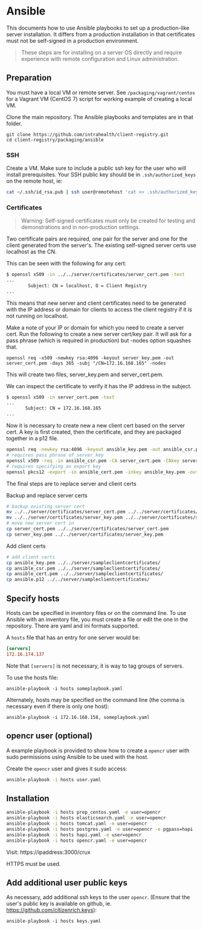 # Ansible

This documents how to use Ansible playbooks to set up a production-like server installation. It differs from a production installation in that certificates must not be self-signed in a production environment.

> These steps are for installing on a server OS directly and require experience with remote configuration and Linux administration.

## Preparation

You must have a local VM or remote server. See `/packaging/vagrant/centos` for a Vagrant VM (CentOS 7) script for working example of creating a local VM.

Clone the main repository. The Ansible playbooks and templates are in that folder.

```
git clone https://github.com/intrahealth/client-registry.git
cd client-registry/packaging/ansible
```

### SSH

Create a VM. Make sure to include a public ssh key for the user who will install prerequisites. Your SSH public key should be in `.ssh/authorized_keys` on the remote host, ie:
```sh
cat ~/.ssh/id_rsa.pub | ssh user@remotehost 'cat >> .ssh/authorized_keys'
```

### Certificates

> Warning: Self-signed certificates must only be created for testing and demonstrations and in non-production settings.

Two certificate pairs are required, one pair for the server and one for the client generated from the server's. The existing self-signed server certs use localhost as the CN.

This can be seen with the following for any cert:
```sh
$ openssl x509 -in ../../server/certificates/server_cert.pem -text
...
        Subject: CN = localhost, O = Client Registry
...
```

This means that new server and client certificates need to be generated with the IP address or domain for clients to access the client registry if it is not running on localhost.

Make a note of your IP or domain for which you need to create a server cert. Run the following to create a new server cert/key pair. It will ask for a pass phrase (which is required in production) but -nodes option squashes that.
```
openssl req -x509 -newkey rsa:4096 -keyout server_key.pem -out server_cert.pem -days 365 -subj "/CN=172.16.168.165" -nodes
```

This will create two files, server_key.pem and server_cert.pem.

We can inspect the certificate to verify it has the IP address in the subject.
```sh
$ openssl x509 -in server_cert.pem -text
...
       Subject: CN = 172.16.168.165
...
```

Now it is necessary to create new a new client cert based on the server cert. A key is first created, then the certificate, and they are packaged together in a p12 file.

```sh
openssl req -newkey rsa:4096 -keyout ansible_key.pem -out ansible_csr.pem -nodes -days 365 -subj "/CN=ansible"
# requires pass phrase of server key
openssl x509 -req -in ansible_csr.pem -CA server_cert.pem -CAkey server_key.pem -out ansible_cert.pem -set_serial 01 -days 36500
# requires specifying an export key
openssl pkcs12 -export -in ansible_cert.pem -inkey ansible_key.pem -out ansible.p12
```

The final steps are to replace server and client certs

Backup and replace server certs
```sh
# backup existing server cert
mv ../../server/certificates/server_cert.pem ../../server/certificates/server_cert.pem.bak
mv ../../server/certificates/server_key.pem ../../server/certificates/server_key.pem.bak
# move new server cert in
cp server_cert.pem ../../server/certificates/server_cert.pem
cp server_key.pem ../../server/certificates/server_key.pem
```

Add client certs
```sh
# add client certs
cp ansible_key.pem ../../server/sampleclientcertificates/
cp ansible_csr.pem ../../server/sampleclientcertificates/
cp ansible_cert.pem ../../server/sampleclientcertificates/
cp ansible.p12 ../../server/sampleclientcertificates/
```

## Specify hosts

Hosts can be specified in inventory files or on the command line. To use Ansible with an inventory file, you must create a file or edit the one in the repository. There are yaml and ini formats supported.

A `hosts` file that has an entry for one server would be:
```ini
[servers]
172.16.174.137
```

Note that `[servers]` is not necessary, it is way to tag groups of servers.

To use the hosts file:
```
ansible-playbook -i hosts someplaybook.yaml
```

Alternately, hosts may be specified on the command line (the comma is necessary even if there is only one host):
```
ansible-playbook -i 172.16.168.158, someplaybook.yaml
```

## opencr user (optional)

A example playbook is provided to show how to create a `opencr` user with sudo permissions using Ansible to be used with the host. 

Create the `opencr` user and gives it sudo access:
```sh
ansible-playbook -i hosts user.yaml
```

## Installation

```sh 
ansible-playbook -i hosts prep_centos.yaml -e user=opencr
ansible-playbook -i hosts elasticsearch.yaml -e user=opencr
ansible-playbook -i hosts tomcat.yaml -e user=opencr
ansible-playbook -i hosts postgres.yaml -e user=opencr -e pgpass=hapi
ansible-playbook -i hosts hapi.yaml -e user=opencr
ansible-playbook -i hosts opencr.yaml -e user=opencr
```

Visit: https://ipaddress:3000/crux

HTTPS must be used.


## Add additional user public keys

As necessary, add additional ssh keys to the user `opencr`. (Ensure that the user's public key is available on github, ie. https://github.com/citizenrich.keys):
```
ansible-playbook -i hosts keys.yaml
```